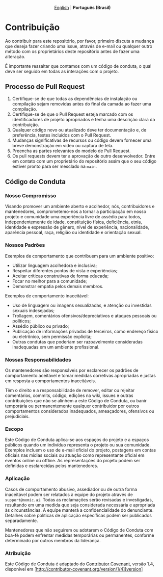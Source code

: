 <div align="center">

[English](CONTRIBUTING.md) | **Português (Brasil)**

</div>

# Contribuição

Ao contribuir para este repositório, por favor, primeiro discuta a mudança que deseja fazer criando uma issue,
através de e-mail ou qualquer outro método com os proprietários deste repositório antes de fazer uma alteração.

É importante ressaltar que contamos com um código de conduta, o qual deve ser seguido em todas as interações com o projeto.

## Processo de Pull Request

1. Certifique-se de que todas as dependências de instalação ou compilação sejam removidas antes do final da camada ao fazer uma compilação.
2. Certifique-se de que o Pull Request esteja marcado com os identificadores de projeto apropriados e tenha uma descrição clara da contribuição.
3. Qualquer código novo ou atualizado deve ter documentação e, de preferência, testes incluídos com o Pull Request.
4. Mudanças significativas de recursos ou código devem fornecer uma breve demonstração em vídeo ou captura de tela.
5. Preencha as partes relevantes do modelo de Pull Request.
6. Os pull requests devem ter a aprovação de outro desenvolvedor. Entre em contato com um proprietário do repositório assim que o seu código estiver pronto para ser mesclado na `main`.

## Código de Conduta

### Nosso Compromisso

Visando promover um ambiente aberto e acolhedor, nós, contribuidores e mantenedores, comprometemo-nos a tornar a participação em nosso projeto e comunidade uma experiência livre de assédio para todos, independentemente de idade, constituição física, deficiência, etnia, identidade e expressão de gênero, nível de experiência, nacionalidade, aparência pessoal, raça, religião ou identidade e orientação sexual.

### Nossos Padrões

Exemplos de comportamento que contribuem para um ambiente positivo:

* Utilizar linguagem acolhedora e inclusiva;
* Respeitar diferentes pontos de vista e experiências;
* Aceitar críticas construtivas de forma educada;
* Focar no melhor para a comunidade;
* Demonstrar empatia pelos demais membros.

Exemplos de comportamento inaceitável:

* Uso de linguagem ou imagens sexualizadas, e atenção ou investidas sexuais indesejadas;
* Trollagem, comentários ofensivos/depreciativos e ataques pessoais ou políticos;
* Assédio público ou privado;
* Publicação de informações privadas de terceiros, como endereço físico ou eletrônico, sem permissão explícita;
* Outras condutas que poderiam ser razoavelmente consideradas inadequadas em um ambiente profissional.

### Nossas Responsabilidades

Os mantenedores são responsáveis por esclarecer os padrões de comportamento aceitável e tomar medidas corretivas apropriadas e justas em resposta a comportamentos inaceitáveis.

Têm o direito e a responsabilidade de remover, editar ou rejeitar comentários, commits, código, edições na wiki, issues e outras contribuições que não se alinhem a este Código de Conduta, ou banir temporária ou permanentemente qualquer contribuidor por outros comportamentos considerados inadequados, ameaçadores, ofensivos ou prejudiciais.

### Escopo

Este Código de Conduta aplica-se aos espaços do projeto e a espaços públicos quando um indivíduo representa o projeto ou sua comunidade. Exemplos incluem o uso de e-mail oficial do projeto, postagens em contas oficiais nas mídias sociais ou atuação como representante oficial em eventos online ou offline. As representações do projeto podem ser definidas e esclarecidas pelos mantenedores.

### Aplicação

Casos de comportamento abusivo, assediador ou de outra forma inaceitável podem ser relatados à equipe do projeto através de `support@nomic.ai`. Todas as reclamações serão revisadas e investigadas, resultando em uma medida que seja considerada necessária e apropriada às circunstâncias. A equipe manterá a confidencialidade do denunciante. Detalhes sobre políticas de aplicação específicas podem ser publicados separadamente.

Mantenedores que não seguirem ou adotarem o Código de Conduta com boa-fé podem enfrentar medidas temporárias ou permanentes, conforme determinado por outros membros da liderança.


### Atribuição

Este Código de Conduta é adaptado do [Contributor Covenant][homepage], versão 1.4,
disponível em [http://contributor-covenant.org/version/1/4][version]

[homepage]: http://contributor-covenant.org
[version]: http://contributor-covenant.org/version/1/4/
